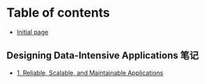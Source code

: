 # Table of contents

* [Initial page](README.md)

## Designing Data-Intensive Applications 笔记

* [1. Reliable, Scalable, and Maintainable Applications](designing-dataintensive-applications-bi-ji/1.-reliable-scalable-and-maintainable-applications.md)

